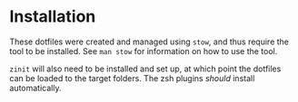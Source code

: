 # Installation
These dotfiles were created and managed using `stow`, and thus require the tool to be installed.
See `man stow` for information on how to use the tool.

`zinit` will also need to be installed and set up, at which point the dotfiles can be loaded to the target folders. The zsh plugins *should* install automatically.
